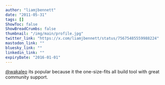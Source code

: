 ```yaml
---
author: "liamjbennett"
date: "2011-05-31"
tags: []
ShowToc: false
ShowBreadCrumbs: false
thumbnail: "/img/main/profile.jpg"
twitter_link: "https://x.com/liamjbennett/status/75675485559988224"
mastodon_link: ""
bluesky_link: ""
linkedin_link: ""
expiryDate: "2016-01-01"
---
```


[@wakaleo](https://x.com/wakaleo) its popular because it the one-size-fits all build tool with great community support.

